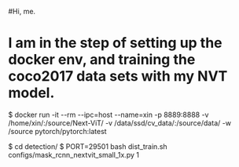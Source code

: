 #Hi, me.

# I am in the step of setting up the docker env, and training the coco2017 data sets with my NVT model.

$ docker run -it --rm --ipc=host --name=xin -p 8889:8888 -v /home/xin/:/source/Next-ViT/ -v /data/ssd/cv_data/:/source/data/ -w /source pytorch/pytorch:latest

$ cd detection/
$ PORT=29501 bash dist_train.sh configs/mask_rcnn_nextvit_small_1x.py 1

